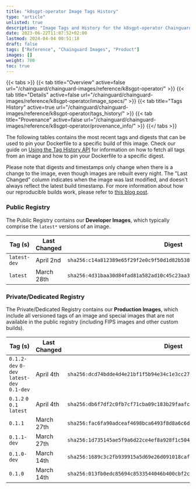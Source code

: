 ```yaml
---
title: "k8sgpt-operator Image Tags History"
type: "article"
unlisted: true
description: "Image Tags and History for the k8sgpt-operator Chainguard Image"
date: 2023-06-22T11:07:52+02:00
lastmod: 2024-04-04 00:51:18
draft: false
tags: ["Reference", "Chainguard Images", "Product"]
images: []
weight: 700
toc: true
---
```


{{< tabs >}}
{{< tab title="Overview" active=false url="/chainguard/chainguard-images/reference/k8sgpt-operator/" >}}
{{< tab title="Details" active=false url="/chainguard/chainguard-images/reference/k8sgpt-operator/image_specs/" >}}
{{< tab title="Tags History" active=true url="/chainguard/chainguard-images/reference/k8sgpt-operator/tags_history/" >}}
{{< tab title="Provenance" active=false url="/chainguard/chainguard-images/reference/k8sgpt-operator/provenance_info/" >}}
{{</ tabs >}}

The following tables contains the most recent tags and digests that can be used to pin your Dockerfile to a specific build of this image. Check our guide on [Using the Tag History API](/chainguard/chainguard-images/using-the-tag-history-api/) for information on how to fetch all tags from an image and how to pin your Dockerfile to a specific digest.

Please note that digests and timestamps only change when there is a change to the image, even though images are rebuilt every night. The "Last Changed" column indicates when the image was last modified, and doesn't always reflect the latest build timestamp. For more information about how our reproducible builds work, please refer to [this blog post](https://www.chainguard.dev/unchained/reproducing-chainguards-reproducible-image-builds).

### Public Registry
The Public Registry contains our **Developer Images**, which typically comprise the `latest*` versions of an image.

| Tag (s)       | Last Changed | Digest                                                                    |
|---------------|--------------|---------------------------------------------------------------------------|
|  `latest-dev` | April 2nd    | `sha256:c14a812389e65f29f2e0c9f50d1d82b5382afc654e317a072c23985e1d23a018` |
|  `latest`     | March 28th   | `sha256:4d31baa30d84fad81a582ad10c45c23aa36cd3b9d74935aa3a1d32e7f4239c86` |


### Private/Dedicated Registry
The Private/Dedicated Registry contains our **Production Images**, which include all versioned tags of an image and special images that are not available in the public registry (including FIPS images and other custom builds).

| Tag (s)                                     | Last Changed | Digest                                                                    |
|---------------------------------------------|--------------|---------------------------------------------------------------------------|
|  `0.1.2-dev` `0-dev` `latest-dev` `0.1-dev` | April 4th    | `sha256:dcd74bdde4d4e21bf1f5b94e34c1e3cc27736ffc89dfaf2e6d7b5ea7c1abeed3` |
|  `0.1.2` `0` `0.1` `latest`                 | April 4th    | `sha256:db6f7df2c0fb7cf71cba09c183b29faafc047f7112f70384cd43cb4ee78b6254` |
|  `0.1.1`                                    | March 27th   | `sha256:fac6fa90adceaf4698bca6493f8d8a6c6d85a754d733145621af312172407f7a` |
|  `0.1.1-dev`                                | March 27th   | `sha256:1d735145ae5f9a6d22ce4ef8a928f1c50408d8727d3b7fc63d15050c16d943e3` |
|  `0.1.0-dev`                                | March 14th   | `sha256:1689c3c2fb939915a5d69e26d091018cafa7c469df980d2395c8ae02cc922f9b` |
|  `0.1.0`                                    | March 14th   | `sha256:013fb0edc85694c8533544046b400cbf2c975682d7417da454c31d7ccc8d725a` |

